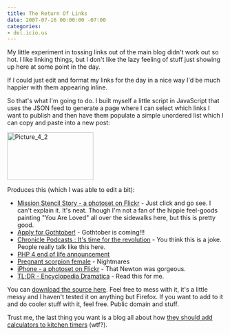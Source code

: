 ```yaml
---
title: The Return Of Links
date: 2007-07-16 00:00:00 -07:00
categories:
- del.icio.us
---
```


<p>My little experiment in tossing links out of the main blog didn't work out so hot. I like linking things, but I don't like the lazy feeling of stuff just showing up here at some point in the day.</p>

<p>If I could just edit and format my links for the day in a nice way I'd be much happier with them appearing inline. </p>

<p>So that's what I'm going to do. I built myself a little script in JavaScript that uses the JSON feed to generate a page where I can select which links I want to publish and then have them populate a simple unordered list which I can copy and paste into a new post:</p>

<p><a href="http://torrez.typepad.com/.shared/image.html?/photos/uncategorized/2007/07/16/picture_4_2.png" onclick="window.open(this.href, '_blank', 'width=640,height=357,scrollbars=no,resizable=no,toolbar=no,directories=no,location=no,menubar=no,status=no,left=0,top=0'); return false"><img alt="Picture_4_2" title="Picture_4_2" src="http://notes.torrez.org/images/2007/07/16/picture_4_2.png" width="200" height="111" border="0"  /></a></p>

<p>Produces this (which I was able to edit a bit):</p>

<ul>
    <li><a href="http://www.flickr.com/photos/9793231@N05/sets/72157600706628117/">Mission Stencil Story - a photoset on Flickr</a> - Just click and go see. I can't explain it. It's neat. Though I'm not a fan of the hippie feel-goods painting "You Are Loved" all over the sidewalks here, but this is pretty good.</li>
    <li><a href="http://gothtober.com/">Apply for Gothtober!</a> - Gothtober is coming!!!</li>
    <li><a href="http://sfgate.com/cgi-bin/blogs/sfgate/detail?blogid=5&amp;entry_id=18128">Chronicle Podcasts : It's time for the revolution</a> - You think this is a joke. People really talk like this here.</li>
    <li><a href="http://www.php.net/archive/2007.php#2007-07-13-1">PHP 4 end of life announcement</a></li>
    <li><a href="http://sfbay.craigslist.org/eby/pet/373283135.html">Pregnant scorpion female</a> - Nightmares</li>
    <li><a href="http://www.flickr.com/photos/optilevers/sets/72157600750698767/">iPhone - a photoset on Flickr</a> - That Newton was gorgeous.</li>
    <li><a href="http://www.encyclopediadramatica.com/TL%3BDR">TL;DR - Encyclopedia Dramatica</a> - Read this for me.</li>
</ul>

<p>You can <a href="http://torrez.org/projects/delicious/delicious.html">download the source here</a>. Feel free to mess with it, it's a little messy and I haven't tested it on anything but Firefox. If you want to add to it and do cooler stuff with it, feel free. Public domain and stuff.</p>

<p>Trust me, the last thing you want is a blog all about how <a href="http://notes.torrez.org/2007/07/timers.html">they should add calculators to kitchen timers</a> (wtf?).</p>
